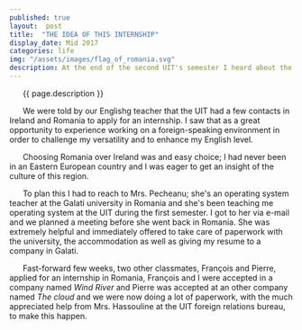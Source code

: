 ```yaml
---
published: true
layout:  post
title:  "THE IDEA OF THIS INTERNSHIP"
display_date: Mid 2017
categories: life
img: "/assets/images/flag_of_romania.svg"
description: At the end of the second UIT's semester I heard about the possibility to make a foreign internship.
---
```


&nbsp;&nbsp;&nbsp;&nbsp;&nbsp;&nbsp;{{ page.description }}

&nbsp;&nbsp;&nbsp;&nbsp;&nbsp;&nbsp;We were told by our Englishg teacher that the UIT had a few contacts in Ireland and Romania to apply for an internship.
I saw that as a great opportunity to experience working on a foreign-speaking environment in order to challenge my versatility and to enhance my English level.   

&nbsp;&nbsp;&nbsp;&nbsp;&nbsp;&nbsp;Choosing Romania over Ireland was and easy choice; I had never been in an Eastern European country and I was eager to get an insight of the culture of this region.   

&nbsp;&nbsp;&nbsp;&nbsp;&nbsp;&nbsp;To plan this I had to reach to Mrs. Pecheanu; she's an operating system teacher at the Galati university in Romania and she's been teaching me operating system at the UIT during the first semester. I got to her via e-mail and we planned a meeting before she went back in Romania. She was extremely helpful and immediately offered to take care of paperwork with the university, the accommodation as well as giving my resume to a company in Galati.

&nbsp;&nbsp;&nbsp;&nbsp;&nbsp;&nbsp;Fast-forward few weeks, two other classmates, François and Pierre, applied for an internship in Romania, François and I were accepted in a company named _Wind River_ and Pierre was accepted at an other company named _The cloud_ and we were now doing a lot of paperwork, with the much appreciated help from Mrs. Hassouline at the UIT foreign relations bureau, to make this happen.
